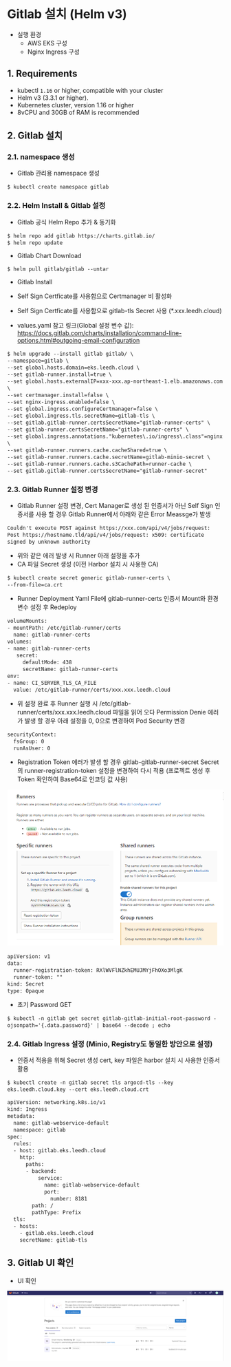 # Gitlab 설치 (Helm v3)
- 실행 환경
	- AWS EKS 구성
	- Nginx Ingress 구성

## 1. Requirements
- kubectl `1.16` or higher, compatible with your cluster
- Helm v3 (3.3.1 or higher).
- Kubernetes cluster, version 1.16 or higher
- 8vCPU and 30GB of RAM is recommended

## 2. Gitlab 설치

### 2.1. namespace 생성

-   Gitlab 관리용 namespace 생성

```
$ kubectl create namespace gitlab 
```

### 2.2. Helm Install & Gitlab 설정

- Gitlab 공식 Helm Repo 추가 & 동기화

```
$ helm repo add gitlab https://charts.gitlab.io/
$ helm repo update
```

- Gitlab Chart Download

```
$ helm pull gitlab/gitlab --untar
```

- Gitlab Install

- Self Sign Certficate를 사용함으로 Certmanager 비 활성화
- Self Sign Certficate를 사용함으로 gitlab-tls Secret 사용 (*.xxx.leedh.cloud)
- values.yaml 참고 링크(Global 설정 변수 값): https://docs.gitlab.com/charts/installation/command-line-options.html#outgoing-email-configuration 

```
$ helm upgrade --install gitlab gitlab/ \
--namespace=gitlab \
--set global.hosts.domain=eks.leedh.cloud \
--set gitlab-runner.install=true \
--set global.hosts.externalIP=xxx-xxx.ap-northeast-1.elb.amazonaws.com \
--set certmanager.install=false \
--set nginx-ingress.enabled=false \
--set global.ingress.configureCertmanager=false \
--set global.ingress.tls.secretName=gitlab-tls \
--set gitlab.gitlab-runner.certsSecretName="gitlab-runner-certs" \
--set gitlab-runner.certsSecretName="gitlab-runner-certs" \
--set global.ingress.annotations."kubernetes\.io/ingress\.class"=nginx \
--set gitlab-runner.runners.cache.cacheShared=true \
--set gitlab-runner.runners.cache.secretName=gitlab-minio-secret \
--set gitlab-runner.runners.cache.s3CachePath=runner-cache \
--set gitlab.gitlab-runner.certsSecretName="gitlab-runner-secret"
```

### 2.3. Gitlab Runner 설정 변경

- Gitlab Runner 설정 변경, Cert Manager로 생성 된 인증서가 아닌 Self Sign 인증서를 사용 할 경우 Gitlab Runner에서 아래와 같은 Error Meassge가 발생

```
Couldn't execute POST against https://xxx.com/api/v4/jobs/request: Post https://hostname.tld/api/v4/jobs/request: x509: certificate signed by unknown authority
```

- 위와 같은 에러 발생 시 Runner 아래 설정을 추가
- CA 파일 Secret 생성 (이전 Harbor 설치 시 사용한 CA)

```
$ kubectl create secret generic gitlab-runner-certs \
--from-file=ca.crt
```

- Runner Deployment Yaml File에 gitlab-runner-certs 인증서 Mount와 환경 변수 설정 후 Redeploy

```
volumeMounts:
- mountPath: /etc/gitlab-runner/certs
  name: gitlab-runner-certs
volumes:
- name: gitlab-runner-certs
   secret:
     defaultMode: 438
     secretName: gitlab-runner-certs
env:
- name: CI_SERVER_TLS_CA_FILE
  value: /etc/gitlab-runner/certs/xxx.xxx.leedh.cloud
```

- 위 설정 완료 후 Runner 실행 시 /etc/gitlab-runner/certs/xxx.xxx.leedh.cloud 파일을 읽어 오다 Permission Denie 에러가 발생 할 경우 아래 설정을 0, 0으로 변경하여 Pod Security 변경

```
securityContext:
  fsGroup: 0
  runAsUser: 0
```

- Registration Token 에러가 발생 할 경우 gitlab-gitlab-runner-secret Secret의 runner-registration-token 설정을 변경하여 다시 적용 (프로젝트 생성 후 Token 확인하여 Base64로 인코딩 값 사용)

![gitlab-1][gitlab-1]

[gitlab-1]:./images/gitlab-1.PNG

```
apiVersion: v1
data:
  runner-registration-token: RXlWVFlNZkhEMUJMYjFhOXo3MlgK
  runner-token: ""
kind: Secret
type: Opaque
```

- 초기 Password GET

```
$ kubectl -n gitlab get secret gitlab-gitlab-initial-root-password -ojsonpath='{.data.password}' | base64 --decode ; echo
```

### 2.4. Gitlab Ingress 설정 (Minio, Registry도 동일한 방안으로 설정)

- 인증서 적용을 위해 Secret 생성 cert, key 파일은 harbor 설치 시 사용한 인증서 활용

```
$ kubectl create -n gitlab secret tls argocd-tls --key eks.leedh.cloud.key --cert eks.leedh.cloud.crt
```

```
apiVersion: networking.k8s.io/v1
kind: Ingress
metadata:
  name: gitlab-webservice-default
  namespace: gitlab
spec:
  rules:
  - host: gitlab.eks.leedh.cloud
    http:
      paths:
      - backend:
          service:
            name: gitlab-webservice-default
            port:
              number: 8181
        path: /
        pathType: Prefix
  tls:
  - hosts:
    - gitlab.eks.leedh.cloud
    secretName: gitlab-tls
```


## 3. Gitlab UI 확인

- UI 확인

![gitlab-2][gitlab-2]

[gitlab-2]:./images/gitlab-2.PNG



